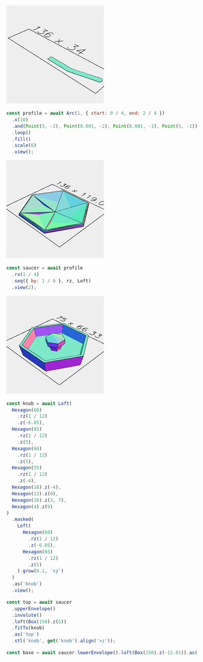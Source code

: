 ![Image](saucer.md.profile.png)

```JavaScript
const profile = await Arc(1, { start: 0 / 4, end: 2 / 4 })
  .x(10)
  .and(Point(5, -2), Point(0.001, -2), Point(0.001, -1), Point(5, -1))
  .loop()
  .fill()
  .scale(6)
  .view();
```

![Image](saucer.md.saucer_2.png)

```JavaScript
const saucer = await profile
  .rx(1 / 4)
  .seq({ by: 1 / 6 }, rz, Loft)
  .view(2);
```

![Image](saucer.md.knob.png)

```JavaScript
const knob = await Loft(
  Hexagon(60)
    .rz(1 / 12)
    .z(-6.05),
  Hexagon(65)
    .rz(1 / 12)
    .z(5),
  Hexagon(60)
    .rz(1 / 12)
    .z(5),
  Hexagon(55)
    .rz(1 / 12)
    .z(-4),
  Hexagon(10).z(-4),
  Hexagon(12).z(0),
  Hexagon(18).z(3, 7),
  Hexagon(4).z(9)
)
  .masked(
    Loft(
      Hexagon(60)
        .rz(1 / 12)
        .z(-6.05),
      Hexagon(65)
        .rz(1 / 12)
        .z(5)
    ).grow(0.1, 'xy')
  )
  .as('knob')
  .view();
```

```JavaScript
const top = await saucer
  .upperEnvelope()
  .involute()
  .loft(Box(150).z(5))
  .fitTo(knob)
  .as('top')
  .stl('knob', get('knob').align('>z'));
```

```JavaScript
const base = await saucer.lowerEnvelope().loft(Box(150).z(-12.01)).as('base');
```
